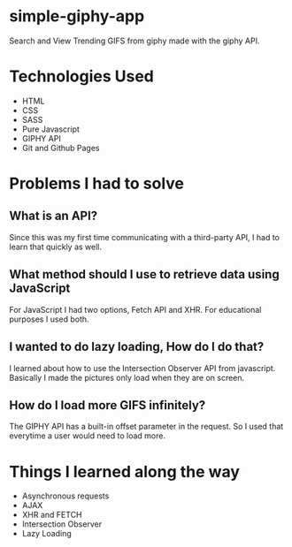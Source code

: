 # simple-giphy-app
Search and View Trending GIFS from giphy made with the giphy API.

# Technologies Used
* HTML
* CSS
* SASS
* Pure Javascript
* GIPHY API
* Git and Github Pages


# Problems I had to solve 

## What is an API?

Since this was my first time communicating with a third-party API, I had to learn that quickly as well.

## What method should I use to retrieve data using JavaScript

For JavaScript I had two options, Fetch API and XHR. For educational purposes I used both.

## I wanted to do lazy loading, How do I do that?

I learned about how to use the Intersection Observer API from javascript. Basically I made the pictures only load when they are on screen.

## How do I load more GIFS infinitely?

The GIPHY API has a built-in offset parameter in the request. So I used that everytime a user would need to load more.


# Things I learned along the way

* Asynchronous requests
* AJAX
* XHR and FETCH
* Intersection Observer
* Lazy Loading 



